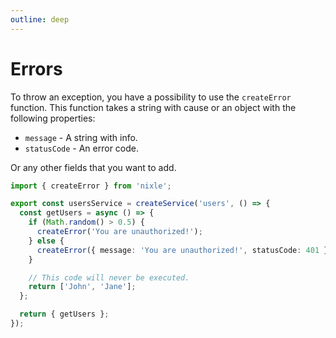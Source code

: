 ```yaml
---
outline: deep
---
```


# Errors

To throw an exception, you have a possibility to use the `createError` function. This function takes a string with cause or an object with the following properties:

- `message` - A string with info.
- `statusCode` - An error code.

Or any other fields that you want to add.

```ts
import { createError } from 'nixle';

export const usersService = createService('users', () => {
  const getUsers = async () => {
    if (Math.random() > 0.5) {
      createError('You are unauthorized!');
    } else {
      createError({ message: 'You are unauthorized!', statusCode: 401 });
    }

    // This code will never be executed.
    return ['John', 'Jane'];
  };

  return { getUsers };
});
```
